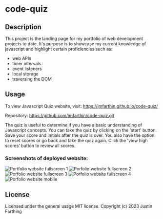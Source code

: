 # code-quiz

## Description

This project is the landing page for my portfolio of web development projects to date. It's purpose is to showcase my current knowledge of javascript and highlight certain proficiencies such as:

- web APIs
- timer intervals
- event listeners
- local storage
- traversing the DOM

## Usage

To view Javascript Quiz website, visit: https://jmfarthin.github.io/code-quiz/

Repository: https://github.com/jmfarthin/code-quiz.git

The quiz is useful to determine if you have a basic understanding of Javascript concepts. You can take the quiz by clicking on the 'start' button. Save your score and initials after the quiz is over. You also have the option to reset scores or go back and take the quiz again. Click the 'view high scores' button to review all scores.


### Screenshots of deployed website:

![Portfolio website fullscreen 1](./assets/images/farthing-portfolio1.png)
![Porfolio website fullscreen 2](./assets/images/farthing-portfolio2.png)
![Porfolio website fullscreen 3](./assets/images/farthing-portfolio3.png)
![Porfolio website fullscreen 4](./assets/images/farthing-portfolio4.png)
![Porfolio website mobile](./assets/images/farthing-portfolio5.png)

## License

Licensed under the general usage MIT license.
Copyright (c) 2023 Justin Farthing